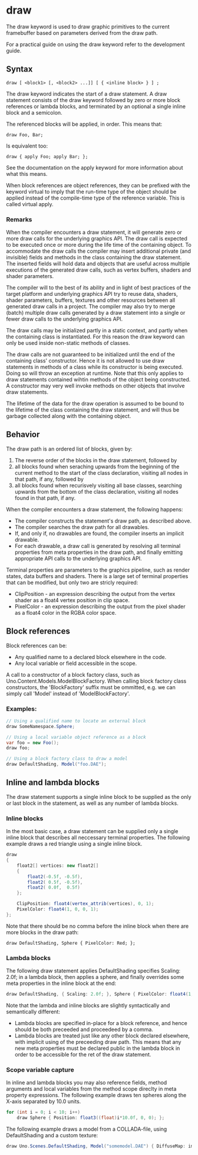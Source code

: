 # draw

The draw keyword is used to draw graphic primitives to the current framebuffer based on parameters derived from the draw path.

For a practical guide on using the draw keyword refer to the development guide.

## Syntax

```
draw [ <block1> [, <block2> ...]] [ { <inline block> } ] ; 
```

The draw keyword indicates the start of a draw statement. A draw statement consists of the draw keyword followed by zero or more block references or lambda blocks, and terminated by an optional a single inline block and a semicolon.

The referenced blocks will be applied, in order. This means that:

```
draw Foo, Bar;
```

Is equivalent too:

```
draw { apply Foo; apply Bar; };
```

See the documentation on the apply keyword for more information about what this means.

When block references are object references, they can be prefixed with the keyword virtual to imply that the run-time type of the object should be applied instead of the compile-time type of the reference variable. This is called virtual apply.

### Remarks

When the compiler encounters a draw statement, it will generate zero or more draw calls for the underlying graphics API. The draw call is expected to be executed once or more during the life time of the containing object. To accommodate the draw calls the compiler may insert additional private (and invisible) fields and methods in the class containing the draw statement. The inserted fields will hold data and objects that are useful across multiple executions of the generated draw calls, such as vertex buffers, shaders and shader parameters.

The compiler will to the best of its ability and in light of best practices of the target platform and underlying graphics API try to reuse data, shaders, shader parameters, buffers, textures and other resources between all generated draw calls in a project. The compiler may also try to merge (batch) multiple draw calls generated by a draw statement into a single or fewer draw calls to the underlying graphics API.

The draw calls may be initialized partly in a static context, and partly when the containing class is instantiated. For this reason the draw keyword can only be used inside non-static methods of classes.

The draw calls are not guaranteed to be initialized until the end of the containing class' constructor. Hence it is not allowed to use draw statements in methods of a class while its constructor is being executed. Doing so will throw an exception at runtime. Note that this only applies to draw statements contained wihtin methods of the object being constructed. A constructor may very well invoke methods on other objects that involve draw statements.

The lifetime of the data for the draw operation is assumed to be bound to the lifetime of the class containing the draw statement, and will thus be garbage collected along with the containing object.

## Behavior

The draw path is an ordered list of blocks, given by:

1. The reverse order of the blocks in the draw statement, followed by
2. all blocks found when seraching upwards from the beginning of the current method to the start of the class declaration, visiting all nodes in that path, if any, followed by
3. all blocks found when recurisvely visiting all base classes, searching upwards from the bottom of the class declaration, visiting all nodes found in that path, if any.

When the compiler encounters a draw statement, the following happens:

* The compiler constructs the statement's draw path, as described above.
* The compiler searches the draw path for all drawables.
* If, and only if, no drawables are found, the compiler inserts an implicit drawable.
* For each drawable, a draw call is generated by resolving all terminal properties from meta properties in the draw path, and finally emitting appropriate API calls to the underlying graphics API.

Terminal properties are parameters to the graphics pipeline, such as render states, data buffers and shaders. There is a large set of terminal properties that can be modified, but only two are stricly required:

* ClipPosition - an expression describing the output from the vertex shader as a float4 vertex position in clip space.
* PixelColor - an expression describing the output from the pixel shader as a float4 color in the RGBA color space.

## Block references

Block references can be:

* Any qualified name to a declared block elsewhere in the code.
* Any local variable or field accessible in the scope.

A call to a constructor of a block factory class, such as Uno.Content.Models.ModelBlockFactory. When calling block factory class constructors, the 'BlockFactory' suffix must be ommitted, e.g. we can simply call 'Model' instead of 'ModelBlockFactory'.

### Examples:

```csharp
// Using a qualified name to locate an external block
draw SomeNamespace.Sphere;

// Using a local variable object reference as a block
var foo = new Foo();
draw foo;

// Using a block factory class to draw a model
draw DefaultShading, Model("foo.DAE");
```

## Inline and lambda blocks

The draw statement supports a single inline block to be supplied as the only or last block in the statement, as well as any number of lambda blocks.

### Inline blocks

In the most basic case, a draw statement can be supplied only a single inline block that describes all neccessary terminal properties. The following example draws a red triangle using a single inline block.

```csharp
draw
{
    float2[] vertices: new float2[]
    {
        float2(-0.5f, -0.5f),
        float2( 0.5f, -0.5f),
        float2( 0.0f,  0.5f)
    };

    ClipPosition: float4(vertex_attrib(vertices), 0, 1);
    PixelColor: float4(1, 0, 0, 1);
};
```

Note that there should be no comma before the inline block when there are more blocks in the draw path:

```
draw DefaultShading, Sphere { PixelColor: Red; };
```

### Lambda blocks

The following draw statement applies DefaultShading specifies Scaling: 2.0f; in a lambda block, then applies a sphere, and finally overrides some meta properties in the inline block at the end:

```csharp
draw DefaultShading, { Scaling: 2.0f; }, Sphere { PixelColor: float4(1,0,0,1); };
```

Note that the lambda and inline blocks are slightly syntactically and semantically different:

* Lambda blocks are specified in-place for a block reference, and hence should be both preceeded and proceedeed by a comma.
* Lambda blocks are treated just like any other block declared elsewhere, with implicit using of the preceeding draw path. This means that any new meta properties must be declared public in the lambda block in order to be accessible for the ret of the draw statement.

### Scope variable capture

In inline and lambda blocks you may also reference fields, method arguments and local variables from the method scope direclty in meta property expressions. The following example draws ten spheres along the X-axis separated by 10.0 units.

```csharp
for (int i = 0; i < 10; i++)
    draw Sphere { Position: float3((float)i*10.0f, 0, 0); };
```
    
The following example draws a model from a COLLADA-file, using DefaultShading and a custom texture:

```csharp
draw Uno.Scenes.DefaultShading, Model("somemodel.DAE") { DiffuseMap: import Texture2D("sometexture.png"); };
```